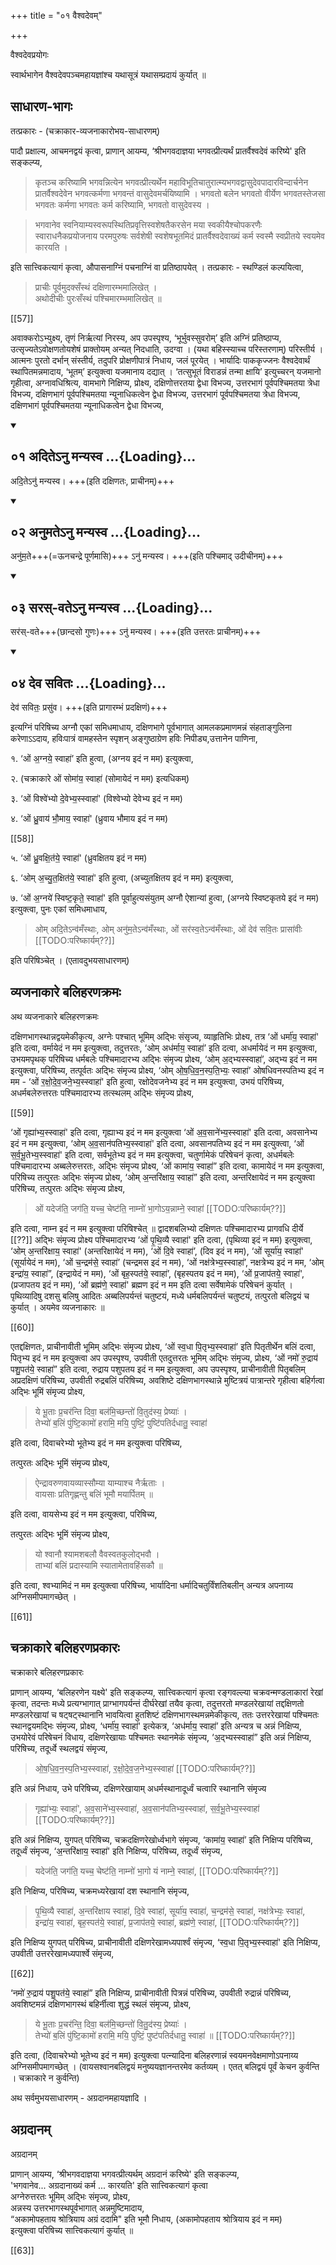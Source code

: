 +++
title = "०१ वैश्वदेवम्"

+++


वैश्वदेवप्रयोगः

स्वार्थभागेन वैश्वदेवपञ्चमहायज्ञांश्च यथासूत्रं यथासम्प्रदायं कुर्यात् ॥

## साधारण-भागः
तत्प्रकारः - (चक्राकार-व्यजनाकारोभय-साधारणम्)

पादौ प्रक्षाल्य, आचमनद्वयं कृत्वा, प्राणान् आयम्य, ‘श्रीभगवदाज्ञया भगवत्प्रीत्यर्थं प्रातर्वैश्वदेवं करिष्ये' इति सङ्कल्प्य,

> कृतञ्च करिष्यामि भगवन्नित्येन भगवत्प्रीत्यर्थेन महाविभूतिचातुरात्म्यभगवद्वासुदेवपादारविन्दार्चनेन प्रातर्वैश्वदेवेन भगवत्कर्मणा भगवन्तं वासुदेवमर्चयिष्यामि । भगवतो बलेन भगवतो वीर्येण भगवतस्तेजसा भगवतः कर्मणा भगवतः कर्म करिष्यामि, भगवतो वासुदेवस्य ।

> भगवानेव स्वनियाम्यस्वरूपस्थितिप्रवृत्तिस्वशेषतैकरसेन मया स्वकीयैश्चोपकरणैः स्वाराधनैकप्रयोजनाय परमपुरुषः सर्वशेषी स्वशेषभूतमिदं प्रातर्वैश्वदेवाख्यं कर्म स्वस्मै स्वप्रीतये स्वयमेव कारयति । 

इति सात्त्विकत्यागं कृत्वा, औपासनाग्निं पचनाग्निं वा प्रतिष्ठापयेत् । तत्प्रकारः - स्थण्डिलं कल्पयित्वा,

> प्राचीः पूर्वमुदक्सँस्थं दक्षिणारम्भमालिखेत् ।  
अथोदीचीः पुरःसँस्थं पश्चिमारम्भमालिखेत् ॥

[[57]]

अवाक्करोऽभ्युक्ष्य, तृणं निर्ऋत्यां निरस्य, अप उपस्पृश्य, ‘भूर्भुवस्सुवरोम्’ इति अग्निं प्रतिष्ठाप्य, उत्सृज्यतेऽवोक्षणतोयशेषं प्राक्तोयम् अन्यत् निदधाति, उदग्वा । (यथा बहिस्स्याच्च परिस्तरणाम्) परिस्तीर्य । आत्मनः पुरतो दर्भान् संस्तीर्य, तदुपरि प्रोक्षणीपात्रं निधाय, जलं पूरयेत् । भार्यादिः पाककृज्जनः वैश्वदेवार्थं स्थापितमन्नमादाय, ‘भूतम्’ इत्युक्त्वा यजमानाय दद्यात् । ‘तत्सुभूतं विराडन्नं तन्मा क्षायि’ इत्युच्चरन् यजमानो गृहीत्वा, अग्नावधिश्रित्य, वामभागे निक्षिप्य, प्रोक्ष्य, दक्षिणोत्तरतया द्वेधा विभज्य, उत्तरभागं पूर्वपश्चिमतया त्रेधा विभज्य, दक्षिणभागं पूर्वपश्चिमतया न्यूनाधिकत्वेन द्वेधा विभज्य, उत्तरभागं पूर्वपश्चिमतया त्रेधा विभज्य, दक्षिणभागं पूर्वपश्चिमतया न्यूनाधिकत्वेन द्वेधा विभज्य, 

<div class="js_include bg-light-yellow" includetitle="false" newlevelforh1="2" unfilled url="/vedAH_yajuH/taittirIyam/sUtram/ApastambaH/gRhyam/ekAgnikANDam/vishvAsa-prastutiH/1_01a/01_adite-nu_manyasva.md">
<details open><summary><h2>०१ अदितेऽनु मन्यस्व ...{Loading}...</h2></summary>

अदि॒तेऽनु॑ मन्यस्व। +++(इति दक्षिणतः, प्राचीनम्)+++


</details>
</div>
<div class="js_include bg-light-yellow" includetitle="false" newlevelforh1="2" unfilled url="/vedAH_yajuH/taittirIyam/sUtram/ApastambaH/gRhyam/ekAgnikANDam/vishvAsa-prastutiH/1_01a/02_anumate-nu_manyasva.md">
<details open><summary><h2>०२ अनुमतेऽनु मन्यस्व ...{Loading}...</h2></summary>

अनु॑म॒ते+++(=ऊनचन्द्रे पूर्णमासि)+++ ऽनु॑ मन्यस्व। +++(इति पश्चिमाद् उदीचीनम्)+++

</details>
</div>
<div class="js_include bg-light-yellow" includetitle="false" newlevelforh1="2" unfilled url="/vedAH_yajuH/taittirIyam/sUtram/ApastambaH/gRhyam/ekAgnikANDam/vishvAsa-prastutiH/1_01a/03_saras-vate-nu_manyasva.md">
<details open><summary><h2>०३ सरस्-वतेऽनु मन्यस्व ...{Loading}...</h2></summary>

सर॑स्-वते+++(छान्दसो गुणः)+++ ऽनु॑ मन्यस्व। +++(इति उत्तरतः प्राचीनम्)+++

</details>
</div>
<div class="js_include bg-light-yellow" includetitle="false" newlevelforh1="2" unfilled url="/vedAH_yajuH/taittirIyam/sUtram/ApastambaH/gRhyam/ekAgnikANDam/vishvAsa-prastutiH/1_01a/04_deva_savitaH.md">
<details open><summary><h2>०४ देव सवितः ...{Loading}...</h2></summary>

देव॑ सवितः॒ प्रसु॑व। +++(इति प्रागारम्भं प्रदक्षिणं)+++

</details>
</div>

इत्यग्निं परिषिच्य अग्नौ एकां समिधमाधाय, दक्षिणभागे पूर्वभागात् आमलकप्रमाणमन्नं संहताङ्गुलिना करेणाऽऽदाय, हविःपात्रं वामहस्तेन स्पृशन् अङ्गुष्ठाग्रेण हविः निपीड्य,उत्तानेन पाणिना,

१. ‘ओं अ॒ग्नये॒ स्वाहा॑’ इति हुत्वा, (अग्नय इदं न मम) इत्युक्त्वा,

२. (चक्राकारे ओं सोमा॑य॒ स्वाहा॑ (सोमायेदं न मम) इत्यधिकम्)

३. ‘ओं विश्वे॑भ्यो दे॒वेभ्य॒स्स्वाहा॑' (विश्वेभ्यो देवेभ्य इदं न मम)

४. ‘ओं ध्रु॒वाय॑ भौ॒माय॒ स्वाहा॑' (ध्रुवाय भौमाय इदं न मम)

[[58]]

५. ‘ओं ध्रु॒वक्षि॒त॑ये॒ स्वाहा॑' (ध्रुवक्षितय इदं न मम)

६. ‘ओम् अ॒च्यु॒त॒क्षित॑ये॒ स्वाहा॑' इति हुत्वा, (अच्युतक्षितय इदं न मम) इत्युक्त्वा,

७. ‘ओं अ॒ग्नये॑ स्विष्ट॒कृते॒ स्वाहा॑' इति पूर्वाहुत्यसंयुतम् अग्नौ ऐशान्यां हुत्वा, (अग्नये स्विष्टकृतये इदं न मम) इत्युक्त्वा, पुनः एकां समिधमाधाय,

> ओम् अदि॒तेऽन्व॑मँस्थाः, ओम् अनु॑म॒तेऽन्व॑मँस्थाः, ओं सर॑स्व॒तेऽन्व॑मँस्थाः, ओं देव॑ सवि॒तः प्रासा॑वीः [[TODO:परिष्कार्यम्??]]

इति परिषिञ्चेत् । (एतावदुभयसाधारणम्)

## व्यजनाकारे बलिहरणक्रमः

अथ व्यजनाकारे बलिहरणक्रमः

दक्षिणभागस्थान्नद्वयमेकीकृत्य, अग्नेः पश्चात् भूमिम् अद्भिः संसृज्य, व्याहृतिभिः प्रोक्ष्य, तत्र ‘ओं धर्मा॑य॒ स्वाहा॑' इति दत्वा, वर्मायेदं न मम इत्युक्त्वा, तदुत्तरतः, ‘ओम् अध॑र्माय॒ स्वाहा॑’ इति दत्वा, अधर्मायेदं न मम इत्युक्त्वा, उभयमपृथक् परिषिच्य धर्मबलेः पश्चिमादारभ्य अद्भिः संमृज्य प्रोक्ष्य, ‘ओम् अ॒द्भ्यस्स्वाहा॑’, अद्भ्य इदं न मम इत्युक्त्वा, परिषिच्य, तत्पूर्वतः अद्भिः संमृज्य प्रोक्ष्य, ‘ओम् ओ॒ष॒धि॒व॒॒न॒स्प॒ति॒भ्यः॒ स्वाहा॑’ ओषधिवनस्पतिभ्य इदं न मम - ‘ओं र॒क्षो॒दे॒व॒जने॒भ्य॒स्स्वाहा॑' इति हुत्वा, रक्षोदेवजनेभ्य इदं न मम इत्युक्त्वा, उभयं परिषिच्य, अधर्मबलेरुत्तरतः पश्चिमादारभ्य तत्स्थलम् अद्भिः संमृज्य प्रोक्ष्य,

[[59]]

‘ओं गृह्या॑भ्य॒स्स्वाहा॑' इति दत्वा, गृह्याभ्य इदं न मम इत्युक्त्वा ‘ओं अ॒व॒साने॑भ्य॒स्स्वाहा॑' इति दत्वा, अवसानेभ्य इदं न मम इत्युक्त्वा, ‘ओम् अ॒व॒सान॑पतिभ्य॒स्स्वाहा॑' इति दत्वा, अवसानपतिभ्य इदं न मम इत्युक्त्वा, ‘ओं स॒र्व॒भू॒तेभ्य॒स्स्वाहा॑' इति दत्वा, सर्वभूतेभ्य इदं न मम इत्युक्त्वा, चतुर्णामेकं परिषेचनं कृत्वा, अधर्मबलेः पश्चिमादारभ्य अब्बलेरुत्तरतः, अद्भिः संमृज्य प्रोक्ष्य, ‘ओं कामा॑य॒ स्वाहा॑” इति दत्वा, कामायेदं न मम इत्युक्त्वा, परिषिच्य तत्पुरतः अद्भिः संमृज्य प्रोक्ष्य, ‘ओम् अ॒न्तरि॑क्षाय॒ स्वाहा॑” इति दत्वा, अन्तरिक्षायेदं न मम इत्युक्त्वा परिषिच्य, तत्पुरतः अद्भिः संमृज्य प्रोक्ष्य, 

> ओं यदेज॑ति॒ जग॑ति॒ यच्च॒ चेष्ट॑ति॒ नाम्नो॑ भा॒गोऽय॒न्नाम्ने॒ स्वाहा॑ [[TODO:परिष्कार्यम्??]] 

इति दत्वा, नाम्न इदं न मम इत्युक्त्वा परिषिश्चेत् ॥ द्वादशबलिभ्यो दक्षिणतः पश्चिमादारभ्य प्रागवधि दीर्ये [[??]] अद्भिः संमृज्य प्रोक्ष्य पश्चिमादारभ्य ‘ओं पृ॒थि॒व्यै स्वाहा॑' इति दत्वा, (पृथिव्या इदं न मम) इत्युक्त्वा, ‘ओम् अ॒न्तरि॑क्षाय॒ स्वाहा॑' (अन्तरिक्षायेदं न मम), ‘ओं दि॒वे स्वाहा॑’, (दिव इदं न मम), ‘ओं सूर्या॑य॒ स्वाहा॑' (सूर्यायेदं न मम), ‘ओं च॒न्द्रम॑से॒ स्वाहा॑’ (चन्द्रमस इदं न मम), ‘ओं नक्ष॑त्रेभ्य॒स्स्वाहा॑’, नक्षत्रेभ्य इदं न मम, ‘ओम् इन्द्रा॑य॒ स्वाहा॑”, (इन्द्रायेदं न मम), ‘ओं बृह॒स्पत॑ये॒ स्वाहा॑’, (बृहस्पतय इदं न मम), ‘ओं प्र॒जाप॑तये॒ स्वाहा॑', (प्रजापतय इदं न मम), ‘ओं ब्रह्म॑णे॒ स्वाहा॑' ब्रह्मण इदं न मम इति दत्वा सर्वेषामेकं परिषेचनं कुर्यात् । पृथिव्यादिषु दशसु बलिषु आदितः अब्बलिपर्यन्तं चतुष्टयं, मध्ये धर्मबलिपर्यन्तं चतुष्टयं, तत्पुरतो बलिद्वयं च कुर्यात् । अयमेव व्यजनाकारः ॥ 

[[60]]

एतद्दक्षिणतः, प्राचीनावीती भूमिम् अद्भिः संमृज्य प्रोक्ष्य, ‘ओं स्व॒धा पि॒तृभ्य॒स्स्वाहा॑’ इति पितृतीर्थेन बलिं दत्वा, पितृभ्य इदं न मम इत्युक्त्वा अप उपस्पृश्य, उपवीती एतदुत्तरतः भूमिम् अद्भिः संमृज्य, प्रोक्ष्य, ‘ओं नमो॑ रु॒द्राय॑ पशु॒पत॑ये॒ स्वाहा॑” इति दत्वा, रुद्राय पशुपतय इदं न मम इत्युक्त्वा, अप उपस्पृश्य, प्राचीनावीती पितृबलिम् अप्रदक्षिणं परिषिच्य, उपवीती रुद्रबलिं परिषिच्य, अवशिष्टे दक्षिणभागस्थान्ने मुष्टित्रयं पात्रान्तरे गृहीत्वा बहिर्गत्वा अद्भिः भूमिं संमृज्य प्रोक्ष्य, 

> ये भू॒ताः प्र॒चर॑न्ति दिवा॒ बल॑मि॒च्छन्तो॑ वि॒तुद॑स्य॒ प्रेष्याः॑ ।  
तेभ्यो॑ ब॒लिं पु॑ष्टि॒कामो॑ हरामि॒ मयि॒ पुष्टिं॒ पुष्टि॑पतिर्दधातु॒ स्वाहा॑

इति दत्वा, दिवाचरेभ्यो भूतेभ्य इदं न मम इत्युक्त्वा परिषिच्य,

तत्पुरतः अद्भिः भूमिं संमृज्य प्रोक्ष्य, 

> ऐन्द्रावरुणवायव्यास्सौम्या याम्याश्च नैर्ऋताः ।  
वायसाः प्रतिगृह्णन्तु बलिं भूमौ मयार्पितम् ॥ 

इति दत्वा, वायसेभ्य इदं न मम इत्युक्त्वा, परिषिच्य,

तत्पुरतः अद्भिः भूमिं संमृज्य प्रोक्ष्य, 

> यो श्वानौ श्यामशबलौ वैवस्वतकुलोद्भवौ ।  
ताभ्यां बलिं प्रदास्यामि स्यातामेतावहिंसकौ ॥ 

इति दत्वा, श्वभ्यामिदं न मम इत्युक्त्वा परिषिच्य, भार्यादिना धर्मादिचतुर्विंशतिबलीन् अन्यत्र अपनाय्य अग्निसमीपमागच्छेत् ।

[[61]]

## चक्राकारे बलिहरणप्रकारः

चक्राकारे बलिहरणप्रकारः

प्राणान् आयम्य, ‘बलिहरणेन यक्ष्ये' इति सङ्कल्प्य, सात्त्विकत्यागं कृत्वा रङ्गवल्ल्या चक्रवन्मण्डलाकारां रेखां कृत्वा, तदन्तः मध्ये प्रत्यग्भागात् प्राग्भागपर्यन्तं दीर्घरेखां तयैव कृत्वा, तदुत्तरतो मण्डलरेखायां तद्दक्षिणतो मण्डलरेखायां च षट्षट्स्थानानि भावयित्वा हुतशिष्टं दक्षिणभागस्थमन्नमेकीकृत्य, ततः उत्तररेखायां पश्चिमतः स्थानद्वयमद्भिः संमृज्य, प्रोक्ष्य, ‘धर्मा॑य॒ स्वाहा॑' इत्येकत्र, ‘अध॑र्माय॒ स्वाहा॑’ इति अन्यत्र च अन्नं निक्षिप्य, उभयोरेवं परिषेचनं विधाय, दक्षिणरेखायाः पश्चिमतः स्थानमेकं संमृज्य, ‘अ॒द्भ्यस्स्वाहा॑” इति अन्नं निक्षिप्य, परिषिच्य, तदूर्ध्वे स्थलद्वयं संमृज्य, 

> ओ॒ष॒धि॒व॒न॒स्प॒तिभ्य॒स्स्वाहा॑, र॒क्षो॒दे॒व॒ज॒नेभ्य॒स्स्वाहा॑ [[TODO:परिष्कार्यम्??]] 

इति अन्नं निधाय, उभे परिषिच्य, दक्षिणरेखायाम् अधर्मस्थानादूर्ध्वं चत्वारि स्थानानि संमृज्य 

> गृह्या॑भ्यः॒ स्वाहा॑', अ॒व॒साने॑भ्य॒स्स्वाहा॑, अ॒व॒सान॑पतिभ्य॒स्स्वाहा॑, स॒र्व॒भू॒तेभ्य॒स्स्वाहा॑ [[TODO:परिष्कार्यम्??]]

इति अन्नं निक्षिप्य, युगपत् परिषिच्य, चक्रदक्षिणरेखोर्ध्वभागे संमृज्य, ‘कामा॑य॒ स्वाहा॑’ इति निक्षिप्य परिषिच्य, तदूर्ध्वं संमृज्य, ‘अ॒न्तरि॑क्षाय॒ स्वाहा॑' इति निक्षिप्य, परिषिच्य, तदूर्ध्वं संमृज्य, 

> यदेज॑ति॒ जग॑ति॒ यच्च॒ चेष्ट॑ति॒ नाम्नो॑ भा॒गो यं नाम्ने॒ स्वाहा॑, [[TODO:परिष्कार्यम्??]]

इति निक्षिप्य, परिषिच्य, चक्रमध्यरेखायां दश स्थानानि संमृज्य, 

> पृ॒थि॒व्यै स्वाहा॑, अ॒न्तरि॑क्षाय स्वाहा॑, दि॒वे स्वाहा॑, सूर्या॑य॒ स्वाहा॑, च॒न्द्रम॑से॒ स्वाहा॑, नक्ष॑त्रेभ्यः॒ स्वाहा॑, इन्द्रा॑य॒ स्वाहा॑, बृह॒स्पत॑ये॒ स्वाहा॑, प्र॒जाप॑तये॒ स्वाहा॑, ब्रह्म॑णे॒ स्वाहा॑, [[TODO:परिष्कार्यम्??]] 

इति निक्षिप्य युगपत् परिषिच्य, प्राचीनावीती दक्षिणरेखामध्यपार्श्वं संमृज्य, ‘स्व॒धा पि॒तृभ्य॒स्स्वाहा॑' इति निक्षिप्य, उपवीती उत्तररेखामध्यपार्श्वे संमृज्य, 

[[62]]

‘नमो॑ रु॒द्राय॑ पशु॒पत॑ये॒ स्वाहा॑” इति निक्षिप्य, प्राचीनावीती पित्रन्नं परिषिच्य, उपवीती रुद्रान्नं परिषिच्य, अवशिष्टमन्नं दक्षिणभागस्थं बहिर्नीत्वा शुद्धं स्थलं संमृज्य, प्रोक्ष्य, 

> ये भू॒ताः प्र॒चर॑न्ति॒ दिवा॒ बल॑मि॒च्छन्तो॑ वि॒तु॒द॑स्य॒ प्रेष्याः॑ ।  
तेभ्यो॑ ब॒लिं पु॑ष्टि॒कामो॑ हरामि॒ मयि॒ पुष्टिं॒ पुष्ट॑पतिर्दधातु॒ स्वाहा॑ ॥ [[TODO:परिष्कार्यम्??]]

इति दत्वा, (दिवाचरेभ्यो भूतेभ्य इदं न मम) इत्युक्त्वा पत्न्यादिना बलिहरणान्नं स्वयमनवेक्षमाणोऽपनाय्य अग्निसमीपमागच्छेत् । (वायसश्वानबलिद्वयं मनुष्ययज्ञानन्तरमेव कर्तव्यम् । एतत् बलिद्वयं पूर्वं केचन कुर्वन्ति । चक्राकारे न कुर्वन्ति)

अथ सर्वमुभयसाधारणम् - अग्रदानमहायज्ञादि ।

## अग्रदानम्

अग्रदानम्

प्राणान् आयम्य, ‘श्रीभगवदाज्ञया भगवत्प्रीत्यर्थम् अग्रदानं करिष्ये' इति सङ्कल्प्य,  
'भगवानेव... अग्रदानाख्यं कर्म ... कारयति' इति सात्त्विकत्यागं कृत्वा  
अग्नेरुत्तरतः भूमिम् अद्भिः संमृज्य, प्रोक्ष्य,  
अन्नस्य उत्तरभागस्थपूर्वभागात् अन्नमुष्टिमादाय,  
“अकामोपहताय श्रोत्रियाय अग्रं ददामि" इति भूमौ निधाय, (अकामोपहताय श्रोत्रियाय इदं न मम)  
इत्युक्त्वा परिषिच्य सात्त्विकत्यागं कुर्यात् ॥

[[63]]